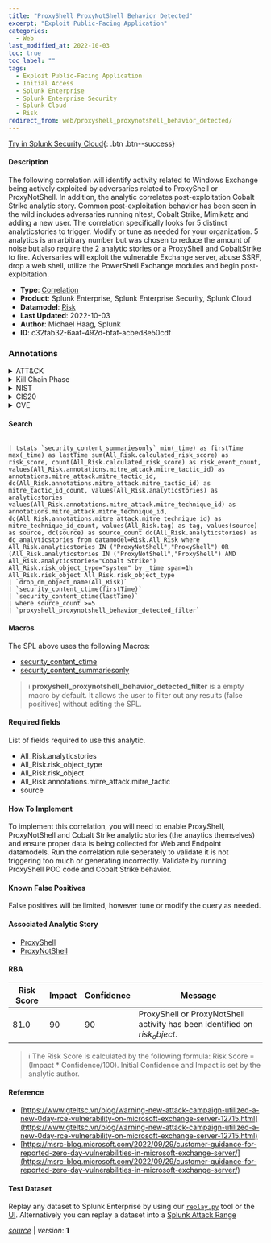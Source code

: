 ```yaml
---
title: "ProxyShell ProxyNotShell Behavior Detected"
excerpt: "Exploit Public-Facing Application"
categories:
  - Web
last_modified_at: 2022-10-03
toc: true
toc_label: ""
tags:
  - Exploit Public-Facing Application
  - Initial Access
  - Splunk Enterprise
  - Splunk Enterprise Security
  - Splunk Cloud
  - Risk
redirect_from: web/proxyshell_proxynotshell_behavior_detected/
---
```




[Try in Splunk Security Cloud](https://www.splunk.com/en_us/cyber-security.html){: .btn .btn--success}

#### Description

The following correlation will identify activity related to Windows Exchange being actively exploited by adversaries related to ProxyShell or ProxyNotShell. In addition, the analytic correlates post-exploitation Cobalt Strike analytic story. Common post-exploitation behavior has been seen in the wild includes adversaries running nltest, Cobalt Strike, Mimikatz and adding a new user. The correlation specifically looks for 5 distinct analyticstories to trigger. Modify or tune as needed for your organization. 5 analytics is an arbitrary number but was chosen to reduce the amount of noise but also require the 2 analytic stories or a ProxyShell and CobaltStrike to fire. Adversaries will exploit the vulnerable Exchange server, abuse SSRF, drop a web shell, utilize the PowerShell Exchange modules and begin post-exploitation.

- **Type**: [Correlation](https://github.com/splunk/security_content/wiki/Detection-Analytic-Types)
- **Product**: Splunk Enterprise, Splunk Enterprise Security, Splunk Cloud
- **Datamodel**: [Risk](https://docs.splunk.com/Documentation/CIM/latest/User/Risk)
- **Last Updated**: 2022-10-03
- **Author**: Michael Haag, Splunk
- **ID**: c32fab32-6aaf-492d-bfaf-acbed8e50cdf

### Annotations
<details>
  <summary>ATT&CK</summary>

<div markdown="1">

#### [ATT&CK](https://attack.mitre.org/)

| ID          | Technique   | Tactic         |
| ----------- | ----------- |--------------- |
| [T1190](https://attack.mitre.org/techniques/T1190/) | Exploit Public-Facing Application | Initial Access |

</div>
</details>


<details>
  <summary>Kill Chain Phase</summary>

<div markdown="1">

* Delivery


</div>
</details>


<details>
  <summary>NIST</summary>

<div markdown="1">

* DE.AE



</div>
</details>

<details>
  <summary>CIS20</summary>

<div markdown="1">

* CIS 13



</div>
</details>

<details>
  <summary>CVE</summary>

<div markdown="1">


</div>
</details>


#### Search

```

| tstats `security_content_summariesonly` min(_time) as firstTime max(_time) as lastTime sum(All_Risk.calculated_risk_score) as risk_score, count(All_Risk.calculated_risk_score) as risk_event_count, values(All_Risk.annotations.mitre_attack.mitre_tactic_id) as annotations.mitre_attack.mitre_tactic_id, dc(All_Risk.annotations.mitre_attack.mitre_tactic_id) as mitre_tactic_id_count, values(All_Risk.analyticstories) as analyticstories values(All_Risk.annotations.mitre_attack.mitre_technique_id) as annotations.mitre_attack.mitre_technique_id, dc(All_Risk.annotations.mitre_attack.mitre_technique_id) as mitre_technique_id_count, values(All_Risk.tag) as tag, values(source) as source, dc(source) as source_count dc(All_Risk.analyticstories) as dc_analyticstories from datamodel=Risk.All_Risk where All_Risk.analyticstories IN ("ProxyNotShell","ProxyShell") OR (All_Risk.analyticstories IN ("ProxyNotShell","ProxyShell") AND All_Risk.analyticstories="Cobalt Strike") All_Risk.risk_object_type="system" by _time span=1h All_Risk.risk_object All_Risk.risk_object_type 
| `drop_dm_object_name(All_Risk)` 
| `security_content_ctime(firstTime)` 
| `security_content_ctime(lastTime)`
| where source_count >=5 
| `proxyshell_proxynotshell_behavior_detected_filter`
```

#### Macros
The SPL above uses the following Macros:
* [security_content_ctime](https://github.com/splunk/security_content/blob/develop/macros/security_content_ctime.yml)
* [security_content_summariesonly](https://github.com/splunk/security_content/blob/develop/macros/security_content_summariesonly.yml)

> :information_source:
> **proxyshell_proxynotshell_behavior_detected_filter** is a empty macro by default. It allows the user to filter out any results (false positives) without editing the SPL.



#### Required fields
List of fields required to use this analytic.
* All_Risk.analyticstories
* All_Risk.risk_object_type
* All_Risk.risk_object
* All_Risk.annotations.mitre_attack.mitre_tactic
* source



#### How To Implement
To implement this correlation, you will need to enable ProxyShell, ProxyNotShell and Cobalt Strike analytic stories (the anaytics themselves) and ensure proper data is being collected for Web and Endpoint datamodels. Run the correlation rule seperately to validate it is not triggering too much or generating incorrectly. Validate by running ProxyShell POC code and Cobalt Strike behavior.
#### Known False Positives
False positives will be limited, however tune or modify the query as needed.

#### Associated Analytic Story
* [ProxyShell](/stories/proxyshell)
* [ProxyNotShell](/stories/proxynotshell)




#### RBA

| Risk Score  | Impact      | Confidence   | Message      |
| ----------- | ----------- |--------------|--------------|
| 81.0 | 90 | 90 | ProxyShell or ProxyNotShell activity has been identified on $risk_object$. |


> :information_source:
> The Risk Score is calculated by the following formula: Risk Score = (Impact * Confidence/100). Initial Confidence and Impact is set by the analytic author.


#### Reference

* [https://www.gteltsc.vn/blog/warning-new-attack-campaign-utilized-a-new-0day-rce-vulnerability-on-microsoft-exchange-server-12715.html](https://www.gteltsc.vn/blog/warning-new-attack-campaign-utilized-a-new-0day-rce-vulnerability-on-microsoft-exchange-server-12715.html)
* [https://msrc-blog.microsoft.com/2022/09/29/customer-guidance-for-reported-zero-day-vulnerabilities-in-microsoft-exchange-server/](https://msrc-blog.microsoft.com/2022/09/29/customer-guidance-for-reported-zero-day-vulnerabilities-in-microsoft-exchange-server/)



#### Test Dataset
Replay any dataset to Splunk Enterprise by using our [`replay.py`](https://github.com/splunk/attack_data#using-replaypy) tool or the [UI](https://github.com/splunk/attack_data#using-ui).
Alternatively you can replay a dataset into a [Splunk Attack Range](https://github.com/splunk/attack_range#replay-dumps-into-attack-range-splunk-server)




[*source*](https://github.com/splunk/security_content/tree/develop/detections/web/proxyshell_proxynotshell_behavior_detected.yml) \| *version*: **1**